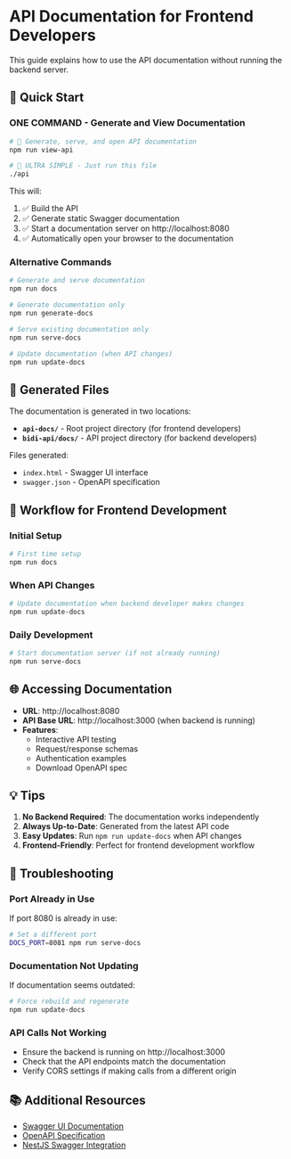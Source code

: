 # API Documentation for Frontend Developers

This guide explains how to use the API documentation without running the backend server.

## 🚀 Quick Start

### **ONE COMMAND - Generate and View Documentation**

```bash
# 🚀 Generate, serve, and open API documentation
npm run view-api

# 🎯 ULTRA SIMPLE - Just run this file
./api
```

This will:
1. ✅ Build the API
2. ✅ Generate static Swagger documentation
3. ✅ Start a documentation server on http://localhost:8080
4. ✅ Automatically open your browser to the documentation

### Alternative Commands

```bash
# Generate and serve documentation
npm run docs

# Generate documentation only
npm run generate-docs

# Serve existing documentation only
npm run serve-docs

# Update documentation (when API changes)
npm run update-docs
```

## 📁 Generated Files

The documentation is generated in two locations:

- **`api-docs/`** - Root project directory (for frontend developers)
- **`bidi-api/docs/`** - API project directory (for backend developers)

Files generated:
- `index.html` - Swagger UI interface
- `swagger.json` - OpenAPI specification

## 🔄 Workflow for Frontend Development

### Initial Setup
```bash
# First time setup
npm run docs
```

### When API Changes
```bash
# Update documentation when backend developer makes changes
npm run update-docs
```

### Daily Development
```bash
# Start documentation server (if not already running)
npm run serve-docs
```

## 🌐 Accessing Documentation

- **URL**: http://localhost:8080
- **API Base URL**: http://localhost:3000 (when backend is running)
- **Features**:
  - Interactive API testing
  - Request/response schemas
  - Authentication examples
  - Download OpenAPI spec

## 💡 Tips

1. **No Backend Required**: The documentation works independently
2. **Always Up-to-Date**: Generated from the latest API code
3. **Easy Updates**: Run `npm run update-docs` when API changes
4. **Frontend-Friendly**: Perfect for frontend development workflow

## 🔧 Troubleshooting

### Port Already in Use
If port 8080 is already in use:
```bash
# Set a different port
DOCS_PORT=8081 npm run serve-docs
```

### Documentation Not Updating
If documentation seems outdated:
```bash
# Force rebuild and regenerate
npm run update-docs
```

### API Calls Not Working
- Ensure the backend is running on http://localhost:3000
- Check that the API endpoints match the documentation
- Verify CORS settings if making calls from a different origin

## 📚 Additional Resources

- [Swagger UI Documentation](https://swagger.io/tools/swagger-ui/)
- [OpenAPI Specification](https://swagger.io/specification/)
- [NestJS Swagger Integration](https://docs.nestjs.com/openapi/introduction)
